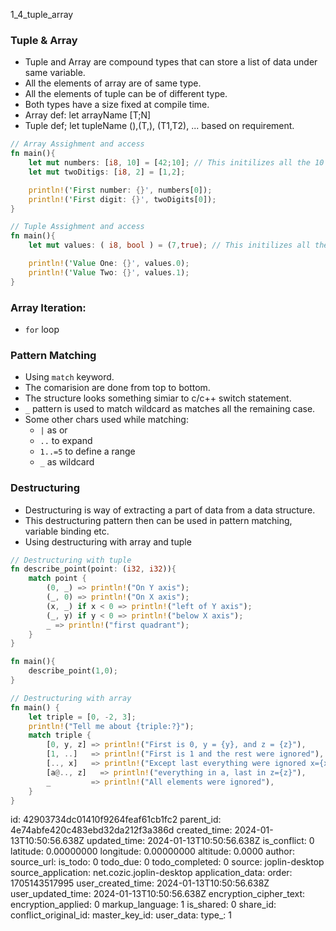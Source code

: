 1_4_tuple_array

### Tuple & Array
- Tuple and Array are compound types that can store a list of  data under same  variable.
- All the elements of array are of same type.
- All the elements of tuple can be of different type.
- Both types have a size fixed at compile time.
- Array def:  let arrayName [T;N]
- Tuple def; let tupleName (),(T,), (T1,T2), ... based on requirement.
```rust
// Array Assighment and access
fn main(){
    let mut numbers: [i8, 10] = [42;10]; // This initilizes all the 10 values as 42
    let mut twoDitigs: [i8, 2] = [1,2];

    println!('First number: {}', numbers[0]);
    println!('First digit: {}', twoDigits[0]);
}
```

```rust
// Tuple Assighment and access
fn main(){
    let mut values: ( i8, bool ) = (7,true); // This initilizes all the 10 values as 42

    println!('Value One: {}', values.0);
    println!('Value Two: {}', values.1);
}

```

### Array Iteration:
- `for` loop

### Pattern Matching
- Using `match` keyword. 
- The comarision are done from top to bottom.
- The structure looks something simiar to c/c++ switch statement.
- `_` pattern is used to match wildcard as matches all the remaining case.
- Some other chars used while  matching:
    - `|` as or
    - `..` to expand
    - `1..=5` to define a range
    - `_` as wildcard

### Destructuring
- Destructuring is way of extracting a part of data from a data structure.
- This destructuring pattern then can be used in pattern matching, variable binding etc.
- Using destructuring with array and tuple

```rust
// Destructuring with tuple
fn describe_point(point: (i32, i32)){
    match point {
        (0, _) => println!("On Y axis");
        (_, 0) => println!("On X axis");
        (x, _) if x < 0 => println!("left of Y axis");
        (_, y) if y < 0 => println!("below X axis");
        _ => println!("first quadrant");
    }
}

fn main(){
    describe_point(1,0);
}
```

```rust
// Destructuring with array
fn main() {
    let triple = [0, -2, 3];
    println!("Tell me about {triple:?}");
    match triple {
        [0, y, z] => println!("First is 0, y = {y}, and z = {z}"),
        [1, ..]   => println!("First is 1 and the rest were ignored"),
        [.., x]   => println!("Except last everything were ignored x={x}"),
        [a@.., z]   => println!("everything in a, last in z={z}"),
        _         => println!("All elements were ignored"),
    }
}
```


id: 42903734dc01410f9264feaf61cb1fc2
parent_id: 4e74abfe420c483ebd32da212f3a386d
created_time: 2024-01-13T10:50:56.638Z
updated_time: 2024-01-13T10:50:56.638Z
is_conflict: 0
latitude: 0.00000000
longitude: 0.00000000
altitude: 0.0000
author: 
source_url: 
is_todo: 0
todo_due: 0
todo_completed: 0
source: joplin-desktop
source_application: net.cozic.joplin-desktop
application_data: 
order: 1705143517995
user_created_time: 2024-01-13T10:50:56.638Z
user_updated_time: 2024-01-13T10:50:56.638Z
encryption_cipher_text: 
encryption_applied: 0
markup_language: 1
is_shared: 0
share_id: 
conflict_original_id: 
master_key_id: 
user_data: 
type_: 1